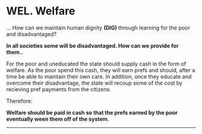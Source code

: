 # WEL. Welfare

... How can we maintain human dignity **(DIG)** through learning for the poor and disadvantaged?

**In all societies some will be disadvantaged. How can we provide for them..**


For the poor and uneducated the state should supply cash in the form of welfare.  As the poor spend this cash, they will earn prefs and should, after a time be able to maintain their own care.  In addition, once they educate and overcome their disadvantage, the state will recoup some of the cost by recieving pref payments from the citizens.

Therefore:

**Welfare should be paid in cash so that the prefs earned by the poor eventually ween them off of the system.**

----------







